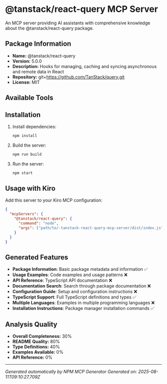 # @tanstack/react-query MCP Server

An MCP server providing AI assistants with comprehensive knowledge about the @tanstack/react-query package.

## Package Information

- **Name:** @tanstack/react-query
- **Version:** 5.0.0
- **Description:** Hooks for managing, caching and syncing asynchronous and remote data in React
- **Repository:** git+https://github.com/TanStack/query.git
- **License:** MIT

## Available Tools



## Installation

1. Install dependencies:
   ```bash
   npm install
   ```

2. Build the server:
   ```bash
   npm run build
   ```

3. Run the server:
   ```bash
   npm start
   ```

## Usage with Kiro

Add this server to your Kiro MCP configuration:

```json
{
  "mcpServers": {
    "@tanstack/react-query": {
      "command": "node",
      "args": ["path/to/-tanstack-react-query-mcp-server/dist/index.js"]
    }
  }
}
```

## Generated Features

- **Package Information**: Basic package metadata and information ✅
- **Usage Examples**: Code examples and usage patterns ❌
- **API Reference**: TypeScript API documentation ❌
- **Documentation Search**: Search through package documentation ❌
- **Configuration Guide**: Setup and configuration instructions ❌
- **TypeScript Support**: Full TypeScript definitions and types ✅
- **Multiple Languages**: Examples in multiple programming languages ❌
- **Installation Instructions**: Package manager installation commands ✅

## Analysis Quality

- **Overall Completeness:** 30%
- **README Quality:** 80%
- **Type Definitions:** 40%
- **Examples Available:** 0%
- **API Reference:** 0%

---

*Generated automatically by NPM MCP Generator*
*Generated on: 2025-08-11T09:10:27.709Z*